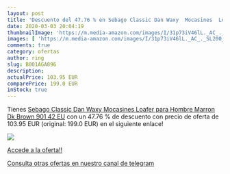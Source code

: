 ```yaml
---
layout: post
title: 'Descuento del 47.76 % en Sebago Classic Dan Waxy  Mocasines  Loaf'
date: 2020-03-03 20:04:19
thumbnailImage: 'https://m.media-amazon.com/images/I/31p73iV46lL._AC_._SL200_.jpg'
images: [ 'https://m.media-amazon.com/images/I/31p73iV46lL._AC_._SL200_.jpg' ]
comments: true
category: ofertas
author: ring
slug: B001AGA896
description:
actualPrice: 103.95 EUR
comparePrice: 199.0 EUR
inStock: true
---
```


Tienes [Sebago Classic Dan Waxy  Mocasines  Loafer  para Hombre  Marron  Dk Brown 901   42 EU](https://www.amazon.com/dp/B001AGA896/?tag=redken08-20) con un 47.76 % de descuento con precio de oferta de 103.95 EUR (original: 199.0 EUR) en el siguiente enlace!

[![](https://m.media-amazon.com/images/I/31p73iV46lL._AC_._SL200_.jpg)](https://www.amazon.com/dp/B001AGA896/?tag=redken08-20)

[Accede a la oferta!!](https://www.amazon.com/dp/B001AGA896/?tag=redken08-20)

[Consulta otras ofertas en nuestro canal de telegram](https://t.me/s/ofertas25)
